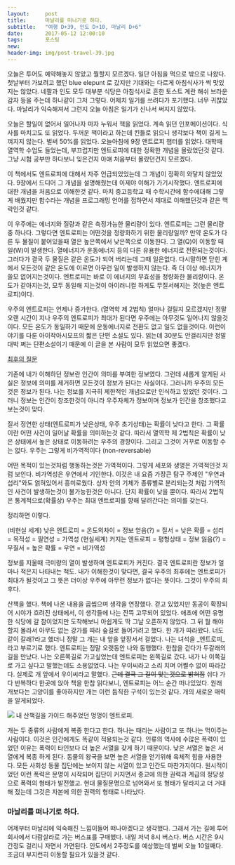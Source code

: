 ```yaml
---          
layout:	    post          
title: 	    마날리를 떠나기로 하다.
subtitle:   "여행 D+39, 인도 D+10, 마날리 D+6"          
date:       2017-05-12 12:00:10   
tags:       포스팅          
new:        
header-img: img/post-travel-39.jpg
---          
```

  




오늘은 투어도 예약해놓지 않았고 뭘할지 모르겠다. 일단 아침을 먹으로 밖으로 나왔다. 첫날부터 가보려고 했던 blue elepunt 로 갔지만 기대와는 다르게 아침식사가 썩 맛있지는 않았다. 네팔과 인도 모두 대부분 식당은 아침식사로 흔한 토스트 계란 해쉬 브라운 감자 등을 주는데 하나같이 그저 그렇다. 어제치 일기를 쓰려다가 포기했다. 너무 귀찮았다. 마날리가 익숙해져서 그런지 오늘 아침은 일기가 신나서 써지지 않았다.

오늘은 할일이 없어서 일어나자 마자 누워서 책을 읽었다. 계속 읽던 인포메이션이다. 식사를 마치고도 또 읽었다. 두꺼운 책이라고 하는데 킨들로 읽으니 생각보다 책이 길게 느껴지지 않는다. 벌써 50%를 읽었다. 오늘아침에 9장 앤트로피 챕터를 읽었다. 대학때 열역학 수업도 들었는데, 부끄럽지만 엔트로피에 대한 정확한 개념을 몰랐었던것 같다. 그냥 시험 공부만 하다보니 잊은건지 아얘 처음부터 몰랐던건지 모르겠다.

이 책에서도 엔트로피에 대해서 자주 언급되었었는데 그 개념이 정확히 와닿지 않았었다. 9장에서 드디어 그 개념을 설명해줬는데 이제야 이해가 가기시작했다. 엔트로피에 대한 개념을 처음으로 이해한것 같다. 마치 중고등학교 때 수학시간에 함수에대해 그렇게 배웠지만 함수라는 개념을 프로그래밍 언어를 접하면서 제대로 이해했던것과 같은 맥락인것 같다.

이 우주에는 에너지와 질량과 같은 측정가능한 물리량이 있다. 엔트로피는 그런 물리량중 하나다. 그렇다면 엔트로피는 어떤것을 정량화하기 위한 물리량일까? 만약 온도가 다른 두 물질이 붙어있을때 열은 높은쪽에서 낮은쪽으로 이동한다. 그 열(Q)이 이동할 때 일(W)이 발생한다. 열에너지가 운동에너지 등의 다른 유용한 에너지로 전환되는것이다. 그러다가 결국 두 물질은 같은 온도가 되어 버리는데 그때 일은없다. 다시말하면 닫힌 계에서 모든것이 같은 온도에 이르면 아무런 일이 발생하지 않는다. 즉 더 이상 에너지가 쓸모 없어지는것이다. 엔트로피는 바로 이 에너지의 무효성을 정량화한 물리량이다. 온도가 같아지는것, 모두 동일해 지는것이 아이러니컬 하게도 무질서해지는 것(높은 엔트로피)이다.

우주의 엔트로피는 언제나 증가한다. (열역학 제 2법칙) 얼마나 걸릴지 모르겠지만 정말 오랜 시간이 지나 우주의 엔트로피가 최대가 된다면 우주에는 아무것도 일어나지 않을것이다. 모든 온도가 동일하기 때문에 운동에너지로 전환도 없고 일도 없을것이다. 이런이야기를 다룬 아이작아시모프의 짧은 단편 소설도 있다. 읽는데 30분도 안걸리지만 정말 대박 쩌는 단편소설이기 때문에 이 글을 본 사람이 모두 읽었으면 좋겠다.

[최후의 질문](http://cs.sungshin.ac.kr/~dkim/last-question.html)

기존에 내가 이해하던 정보란 인간이 의미를 부여한 정보였다. 그런데 새롭게 알게된 사실은 정보에 의미를 제거하면 모든것이 정보가 된다는 사실이다. 그러니까 우주의 모든것은 정보가 된다. 나는 정보를 지극히 제한적인 개념으로만 인식하고 있었던 것이다. 그러니 정보는 인간이 창조한것이 아니라 우주자체가 정보이며 정보가 인간을 창조했다고 보는것이 맞다.

질서 정연한 상태(엔트로피가 낮은상태, 우주 초기상태)는 확률이 낮다고 한다. 그 확률이란 어떤 사건이 일어날 확률을 의미하는것 같다. 따라서 열역학 제 2법칙은 확률이 낮은 상태에서 높은 상태로 이동하려는 우주의 경향이다. 그리고 그것이 거꾸로 이동할 수는 없다. 우주는 그렇게 비가역적이다 (non-reversable)

어떤 목적이 있는것처럼 행동하는것은 가역적이다. 그렇게 세포와 생명은 가역적인것 처럼 보인다. 비가역성은 우연에서 기인한다. 이것은 내 요즘 가장큰 탐구 주제인 "우연과 섭리"와도 얽혀있어서 흥미로웠다. 상자 안의 기체가 종류별로 분리되는것 처럼 가역적인 사건이 발생하는것이 불가능한것은 아니다. 단지 확률이 낮을 뿐이다. 따라서 2법칙은 통계적으로(확률상) 우주는 최대 엔트로피를 향해 달려간다는 의미를 갖는다.

정리하면 이렇다.

>
(비현실 세계)
낮은 엔트로피 = 온도의차이 = 정보 얻음(?) = 질서 = 낮은 확률 = 섭리 = 목적성 = 필연성 = 가역성
(현실세계)
커지는 엔트로피 = 평형상태 = 정보 잃음(?) = 무질서 = 높은 확률 = 우연 = 비가역성

정보를 지울때 극미량의 열이 발생하며 엔트로피가 커진다. 결국 엔트로피란 정보가 얼마나 적은지 나타내는 척도. 내가 이해한것이 맞다면, 결국 우주의 최후에는 엔트로피가 최대가 될것이고 그 뜻은 더이상 우주에 아무런 정보가 없다는 뜻이다. 그것이 우주의 최후다.  

산책을 했다. 책에 나온 내용을 곱씹으며 생각을 연장했다. 걷고 있었지만 동공이 확장되어 시야가 흐려진 상태에서, 이 생각들에 나는 잔뜩 고무되어 있었다. 애초에 어떤 유명한 식당에 갈 참이었지만 도착해보니 아쉽게도 딱 그날 오픈하지 않았다. 그 뒤 뭘 해야할지 몰라서 아무도 없는 강가를 따라 숲길로 들어가려고 했다. 한 개가 따라왔다. 너도 같이 갈래?라고 했더니 정말 그 개는 내 앞을 앞장서서 걸었다. 나는 녀석을 _엔트로피_라고 부르기로 했다. 엔트로피는 정말 오랫동안 나와 동행했다. 한참을 걷다가 두갈래의 길을 만났다. 나는 오른쪽길로 가고싶었는데 엔트로피는 왼쪽길로 갔다. 내가 나 이쪽길로 가고 싶다고 말했는데도 소용없었다. 나는 우이씨라고 소리 치며 어쩔수 없이 따라갔다. 실제로 개 앞에서 우이씨라고 말했다. ~~근데 결국 그 길이 맞는것으로 밝혀짐~~ 쉬다 가다 반복하다 한곳에 앉아 책을 한참 읽다보니, 엔트로피는 어느 순간 떠나있었다. 원래 개보다는 고양이를 좋아하지만 개는 이런 듬직한 구석이 있는것 같다. 개의 새로운 매력을 알게되었다.

![](/img/170512-entrophy.jpg)
내 산책길을 가이드 해주었던 멍멍이 엔트로피.

개는 두 종류의 사람에게 복종 한다고 한다. 하나는 때리는 사람이고 또 하나는 먹이주는 사람이다. 이것은 인간에게도 똑같이 적용되는것 같다.  인류의 역사에 수많은 폭력이 있었던 이유는 폭력이 타인보다 더 높은 서열을 갖게 하기 때문이다. 낮은 서열은 높은 서열에게 복종 하게 된다. 동물의 왕국을 보면 높은 서열을 얻기위해 육체적 힘을 사용한다. 모든 사회성 동물 집단에는 보이지 않는 서열이 있고 인간도 마찬가지이다. 원시적이었던 이런 폭력은 문명이 시작되며 집단이 커지면서 종교에 의한 권력과 계급의 정당성으로 폭력의 형태가 발전했고. 현대 물질문명으로 넘어와서 또 형태가 달라지고 더 거대해 젔는데 그것은 자본에 의한 권력의 형태로 나타났다.

### 마날리를 떠나기로 하다.
어제부터 마날리에 익숙해진 느낌이들어 떠나야겠다고 생각했다. 그래서 가는 길에 투어회사에서 다람살라로 가는 버스표를 구매했다. 내일 저녁 8시 버스다. 버스 시간은 9시간정도 걸리니 자면서 가면된다. 인도에서 2주정도를 예상했는데 벌써 오늘 10일째다. 조금더 부지런히 이동할 필요가 있을것 같다.
